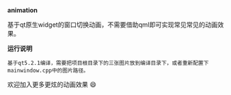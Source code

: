 **animation**

基于qt原生widget的窗口切换动画，不需要借助qml即可实现常见常见的动画效果。

**运行说明**
```
基于qt5.2.1编译，需要把项目根目录下的三张图片放到编译目录下，或者重新配置下
mainwindow.cpp中的图片路径。
```


欢迎加入更多更炫的动画效果 :smile: